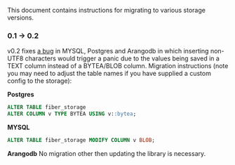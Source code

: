 This document contains instructions for migrating to various storage versions.

### 0.1 -> 0.2
v0.2 fixes [a bug](https://github.com/gofiber/fiber/issues/1258) in MYSQL, Postgres and Arangodb in which 
inserting non-UTF8 characters would trigger a panic due to the values being saved in a TEXT column instead of a 
BYTEA/BLOB column. Migration instructions (note you may need to adjust the table names if you have supplied a custom
config to the storage):

**Postgres**
```sql
ALTER TABLE fiber_storage
ALTER COLUMN v TYPE BYTEA USING v::bytea;
```

**MYSQL**
```sql
ALTER TABLE fiber_storage MODIFY COLUMN v BLOB;
```

**Arangodb**
No migration other then updating the library is necessary.